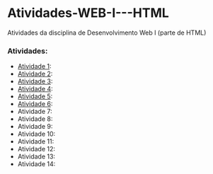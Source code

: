# Atividades-WEB-I---HTML
Atividades da disciplina de Desenvolvimento Web I (parte de HTML)

### Atividades:
- [Atividade 1](atividade1.html): 
- [Atividade 2](atividade2.html): 
- [Atividade 3](atividade3.html): 
- [Atividade 4](atividade4.html): 
- [Atividade 5](atividade5.html): 
- [Atividade 6](atividade6.thml): 
- Atividade 7: 
- Atividade 8: 
- Atividade 9:
- Atividade 10:
- Atividade 11: 
- Atividade 12: 
- Atividade 13: 
- Atividade 14: 
